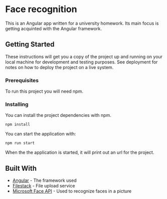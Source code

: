 # Face recognition

This is an Angular app written for a university homework. Its main focus is getting acquinted with the Angular framework.

## Getting Started

These instructions will get you a copy of the project up and running on your local machine for development and testing purposes. See deployment for notes on how to deploy the project on a live system.

### Prerequisites

To run this project you will need npm.

### Installing

You can install the project dependencies with npm.

```
npm install
```

You can start the application with:

```
npm run start
```

When the the application is started, it will print out an url for the project.

## Built With

* [Angular](https://angular.io/) - The framework used
* [Filestack](https://www.filestack.com/) - File upload service
* [Microsoft Face API](https://azure.microsoft.com/en-au/services/cognitive-services/face/) - Used to recognize faces in a picture

